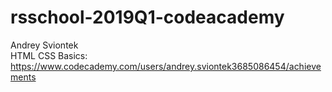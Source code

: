 # rsschool-2019Q1-codeacademy

Andrey Sviontek  
HTML CSS Basics: https://www.codecademy.com/users/andrey.sviontek3685086454/achievements
